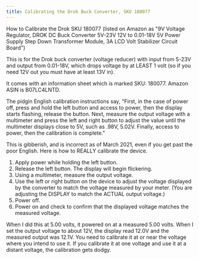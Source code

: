 ```yaml
---
title: Calibrating the Drok Buck Converter, SKU 180077
---
```


How to Calibrate the Drok SKU 180077 (listed on Amazon as "9V Voltage Regulator, DROK DC Buck Converter 5V-23V 12V to 0.01-18V 5V Power Supply Step Down Transformer Module, 3A LCD Volt Stabilizer Circuit Board")

This is for the Drok buck converter (voltage reducer) with input from 5-23V and output from 0.01-18V, which drops voltage by at LEAST 1 volt (so if you need 12V out you must have at least 13V in).

It comes with an information sheet which is marked SKU: 180077.  Amazon ASIN is B07LC4LNTD.

The pidgin English calibration instructions say, "First, in the case of power off, press and hold the left button and access to power, then the display starts flashing, release the button. Next, measure the output voltage with a multimeter and press the left and right button to adjust the value until the multimeter displays close to 5V, such as .98V, 5.02V. Finally, access to power, then the calibration is complete."

This is gibberish, and is incorrect as of March 2021, even if you get past the poor English.  Here is how to REALLY calibrate the device.

1. Apply power while holding the left button.
2. Release the left button. The display will begin flickering.
3. Using a multimeter, measure the output voltage.
4. Use the left or right button on the device to adjust the voltage displayed by the converter to match the voltage measured by your meter. (You are adjusting the DISPLAY to match the ACTUAL output voltage.)
5. Power off.
6. Power on and check to confirm that the displayed voltage matches the measured voltage.

When I did this at 5.00 volts, it powered on at a measured 5.00 volts.  When I set the output voltage to about 12V, the display read 12.0V and the measured output was 12.1V.  You need to calibrate it at or near the voltage where you intend to use it. If you calibrate it at one voltage and use it at a distant voltage, the calibration gets dodgy.
